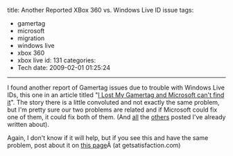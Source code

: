 title: Another Reported XBox 360 vs. Windows Live ID issue
tags:
  - gamertag
  - microsoft
  - migration
  - windows live
  - xbox 360
  - xbox live
id: 131
categories:
  - Tech
date: 2009-02-01 01:25:24
---

I found another report of Gamertag issues due to trouble with Windows Live IDs, this one in an article titled "[I Lost My Gamertag and Microsoft can't find it](http://www.microsoft-watch.com/content/games_consumer/i_lost_my_gamertag_and_microsoft_cant_find_it.html)". The story there is a little convoluted and not exactly the same problem, but I'm pretty sure our two problems are related and if Microsoft could fix one of them, it could fix both of them. (And [all](http://www.destructoid.com/microsoft-thinks-you-are-disposable-118047.phtml) the [others](http://www.offthehill.org/articles/2009/01/30/more-xbox-live-account-expiration-problems/) posted I've already written about).

Again, I don't know if it will help, but if you see this and have the same problem, post about it on [this page](http://getsatisfaction.com/microsoft/topics/cannot_migrate_my_original_xbox_live_account_to_xbox_360?from=new_topic&amp;utm_medium=topic_search&amp;utm_source=topic_search_microsoft)Â (at getsatisfaction.com)
